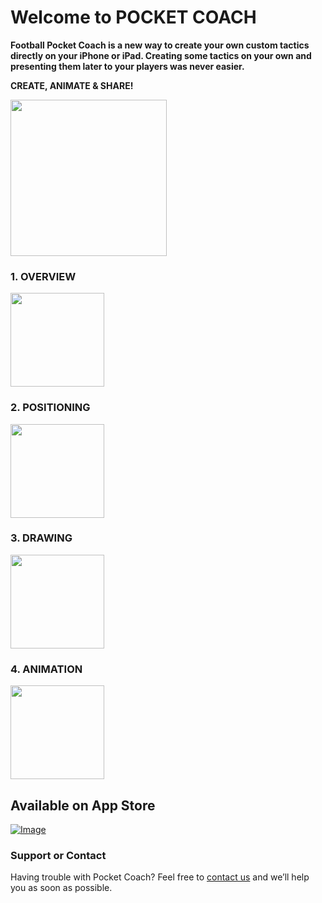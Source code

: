 # Welcome to POCKET COACH

**Football Pocket Coach is a new way to create your own custom tactics directly on your iPhone or iPad. Creating some tactics on your own and presenting them later to your players was never easier.**

**CREATE, ANIMATE & SHARE!**

<img src="http://shrani.si/f/23/Sf/2QHPFhOp/1/1.png" width="250" align="middle">    

### 1. OVERVIEW
<img src="http://shrani.si/f/29/UO/Fde5w9l/2.png" width="150" align="middle">

### 2. POSITIONING
<img src="http://shrani.si/f/S/JQ/3GjUhYpC/3.png" width="150" align="middle">

### 3. DRAWING
<img src="http://shrani.si/f/2/Bb/4KpYEf5S/4.png" width="150" align="middle">

### 4. ANIMATION 
<img src="http://shrani.si/f/3o/KW/QNHRN0b/55.png" width="150" align="middle">

## Available on App Store

[![Image](http://shrani.si/f/1o/7h/3ZBcFPRU/app-store-icon.jpg)](https://itunes.apple.com/us/app/pocket-coach-for-football/id1171741624?ls=1&mt=8) 

### Support or Contact

Having trouble with Pocket Coach? Feel free to [contact us](mailto:ms.pocket.coach@gmail.com) and we’ll help you as soon as possible.
